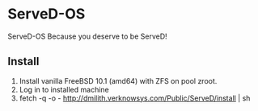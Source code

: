 ServeD-OS
=========

ServeD-OS
Because you deserve to be ServeD!


## Install
1. Install vanilla FreeBSD 10.1 (amd64) with ZFS on pool zroot.
2. Log in to installed machine
3. fetch -q -o - http://dmilith.verknowsys.com/Public/ServeD/install | sh
